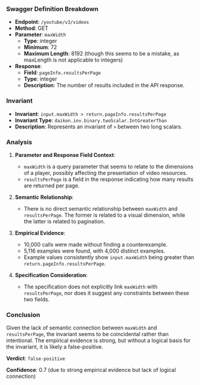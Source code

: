 ### Swagger Definition Breakdown

- **Endpoint**: `/youtube/v3/videos`
- **Method**: GET
- **Parameter**: `maxWidth`
  - **Type**: integer
  - **Minimum**: 72
  - **Maximum Length**: 8192 (though this seems to be a mistake, as maxLength is not applicable to integers)
- **Response**:
  - **Field**: `pageInfo.resultsPerPage`
  - **Type**: integer
  - **Description**: The number of results included in the API response.

### Invariant

- **Invariant**: `input.maxWidth > return.pageInfo.resultsPerPage`
- **Invariant Type**: `daikon.inv.binary.twoScalar.IntGreaterThan`
- **Description**: Represents an invariant of `>` between two long scalars.

### Analysis

1. **Parameter and Response Field Context**:
   - `maxWidth` is a query parameter that seems to relate to the dimensions of a player, possibly affecting the presentation of video resources.
   - `resultsPerPage` is a field in the response indicating how many results are returned per page.

2. **Semantic Relationship**:
   - There is no direct semantic relationship between `maxWidth` and `resultsPerPage`. The former is related to a visual dimension, while the latter is related to pagination.

3. **Empirical Evidence**:
   - 10,000 calls were made without finding a counterexample.
   - 5,116 examples were found, with 4,000 distinct examples.
   - Example values consistently show `input.maxWidth` being greater than `return.pageInfo.resultsPerPage`.

4. **Specification Consideration**:
   - The specification does not explicitly link `maxWidth` with `resultsPerPage`, nor does it suggest any constraints between these two fields.

### Conclusion

Given the lack of semantic connection between `maxWidth` and `resultsPerPage`, the invariant seems to be coincidental rather than intentional. The empirical evidence is strong, but without a logical basis for the invariant, it is likely a false-positive.

**Verdict**: `false-positive`

**Confidence**: 0.7 (due to strong empirical evidence but lack of logical connection)
